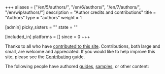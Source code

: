 +++
aliases = ["/en/5/authors/", "/en/6/authors/", "/en/7/authors/", "/en/wip/authors/"]
description = "Author credits and contributions"
title = "Authors"
type = "authors"
weight = 1

[admin]
picky_sisters = ""
state = ""

[included_in]
platforms = []
since = 0
+++

Thanks to all who have [contributed to this site](https://github.com/mcneel/developer-rhino3d-com/graphs/contributors).  Contributions, both large and small, are welcome and appreciated.  If you would like to help improve this site, please see the [Contributing](/guides/general/contributing/#this-website) guide.

The following people have authored [guides](/guides), [samples](/samples), or other content:


